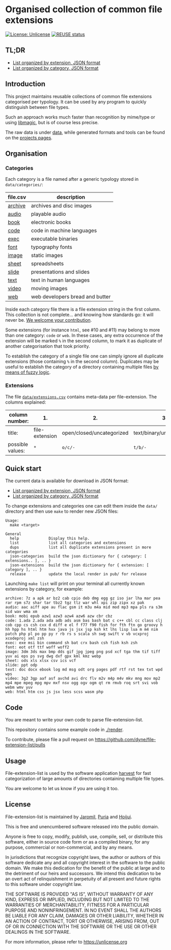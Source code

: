 <!--
SPDX-FileCopyrightText: 2020-2021 Dyne.org foundation <info@dyne.org>
SPDX-License-Identifier: CC0-1.0
-->

# Organised collection of common file extensions

[![License: Unlicense](
    https://img.shields.io/badge/License-Unlicense-blue.svg)](
    https://unlicense.org/)
[![REUSE status](
    https://api.reuse.software/badge/github.com/dyne/file-extension-list)](
    https://api.reuse.software/info/github.com/dyne/file-extension-list)

## TL;DR

- [List organized by extension, JSON format](pub/extensions.json)
- [List organized by category, JSON format](pub/categories.json)

## Introduction

This project maintains reusable collections of common file extensions
categorised per typology. It can be used by any program to quickly
distinguish between file types.

Such an approach works much faster than recognition by mime/type or using
[libmagic](
https://www.commandlinux.com/man-page/man3/libmagic.3.html), but is of
course less precise.

The raw data is under [data](data), while generated formats and tools
can be found on the [projects pages](
https://github.com/dyne/file-extension-list).

## Organisation

### Categories

Each category is a file named after a generic typology stored in `data/categories/`:

| file.csv | description |
| --- | ---------- |
| [archive](data/categories/archive.csv)  | archives and disc images |
| [audio](data/categories/audio.csv)  | playable audio |
| [book](data/categories/book.csv)  | electronic books |
| [code](data/categories/code.csv)  | code in machine languages |
| [exec](data/categories/exec.csv)  | executable binaries |
| [font](data/categories/font.csv)  | typography fonts |
| [image](data/categories/image.csv)  | static images |
| [sheet](data/categories/sheet.csv)  | spreadsheets |
| [slide](data/categories/slide.csv)  | presentations and slides |
| [text](data/categories/text.csv)  | text in human languages |
| [video](data/categories/video.csv)  | moving images |
| [web](data/categories/web.csv)  | web developers bread and butter |

Inside each category file there is a file extension string
in the first column.
This collection is not complete...
and knowing how standards go: it will never be.
[We welcome your contribution](
https://github.com/dyne/file-extension-list/pulls).

Some extensions (for instance `html`, see #10 and #11)
may belong to more than one category:
`code` or `web`.
In these cases, any extra occurrence of the extension
will be marked `%` in the second column,
to mark it as duplicate of another categorisation
that took priority.

To establish the category of a single file
one can simply ignore all duplicate extensions
(those containing `%` in the second column).
Duplicates may be useful to establish the category of a directory
containing multiple files [by means of fuzzy logic](
https://github.com/dyne/file-extension-list/pull/10#issuecomment-529363535).

### Extensions

The file [`data/extensions.csv`](data/extensions.csv)
contains meta-data per file-extension.
The columns explained:

| column number: | 1. | 2. | 3. |
| --- | --- | --- | --- |
| title: | file-extension | open/closed/uncategorized | text/binary/uncategorized |
| possible values: | `*` | `o/c/-` | `t/b/-` |

## Quick start

The current data is available for download in JSON format:

- [List organized by extension, JSON format](pub/extensions.json)
- [List organized by category, JSON format](pub/categories.json)

To change extensions and categories one can edit them inside the
`data/` directory and then use `make` to render new JSON files:

```
Usage:
  make <target>

General
  help             Display this help.
  list             list all categories and extensions
  dups             list all duplicate extensions present in more categories
  json-categories  build the json dictionary for { category: [ extensions.. ], .. }
  json-extensions  build the json dictionary for { extension: [ category ], .. }
  release          update the local render in pub/ for release
```

Launching `make list` will print on your terminal all currently known
extensions by category, for example:

```
archive: 7z a apk ar bz2 cab cpio deb dmg egg gz iso jar lha mar pea rar rpm s7z shar tar tbz2 tgz tlz war whl xpi zip zipx xz pak
audio: aac aiff ape au flac gsm it m3u m4a mid mod mp3 mpa pls ra s3m sid wav wma xm
book: mobi epub azw1 azw3 azw4 azw6 azw cbr cbz
code: 1.ada 2.ada ada adb ads asm bas bash bat c c++ cbl cc class clj cob cpp cs csh cxx d diff e el f f77 f90 fish for fth ftn go groovy h hh hpp hs html htm hxx java js jsx jsp ksh kt lhs lisp lua m m4 nim patch php pl po pp py r rb rs s scala sh swg swift v vb vcxproj xcodeproj xml zsh
exec: exe msi bin command sh bat crx bash csh fish ksh zsh
font: eot otf ttf woff woff2
image: 3dm 3ds max bmp dds gif jpg jpeg png psd xcf tga thm tif tiff yuv ai eps ps svg dwg dxf gpx kml kmz webp
sheet: ods xls xlsx csv ics vcf
slide: ppt odp
text: doc docx ebook log md msg odt org pages pdf rtf rst tex txt wpd wps
video: 3g2 3gp aaf asf avchd avi drc flv m2v m4p m4v mkv mng mov mp2 mp4 mpe mpeg mpg mpv mxf nsv ogg ogv ogm qt rm rmvb roq srt svi vob webm wmv yuv
web: html htm css js jsx less scss wasm php
```

## Code

You are meant to write your own code to parse file-extension-list.

This repository contains some example code in [./render](render).

To contribute, please file a pull request on
<https://github.com/dyne/file-extension-list/pulls>

## Usage

File-extension-list is used by the software application
[harvest](https://github.com/dyne/harvest)
for fast categorization of large amounts of directories
containing multiple file types.

You are welcome to let us know if you are using it too.

## License

File-extension-list is maintained by [Jaromil](/jaromil), [Puria](/puria) and [Hoijui](/hoijui).

This is free and unencumbered software released into the public domain.

Anyone is free to copy, modify, publish, use, compile, sell, or
distribute this software, either in source code form or as a compiled
binary, for any purpose, commercial or non-commercial, and by any
means.

In jurisdictions that recognize copyright laws, the author or authors
of this software dedicate any and all copyright interest in the
software to the public domain. We make this dedication for the benefit
of the public at large and to the detriment of our heirs and
successors. We intend this dedication to be an overt act of
relinquishment in perpetuity of all present and future rights to this
software under copyright law.

THE SOFTWARE IS PROVIDED "AS IS", WITHOUT WARRANTY OF ANY KIND,
EXPRESS OR IMPLIED, INCLUDING BUT NOT LIMITED TO THE WARRANTIES OF
MERCHANTABILITY, FITNESS FOR A PARTICULAR PURPOSE AND NONINFRINGEMENT.
IN NO EVENT SHALL THE AUTHORS BE LIABLE FOR ANY CLAIM, DAMAGES OR
OTHER LIABILITY, WHETHER IN AN ACTION OF CONTRACT, TORT OR OTHERWISE,
ARISING FROM, OUT OF OR IN CONNECTION WITH THE SOFTWARE OR THE USE OR
OTHER DEALINGS IN THE SOFTWARE.

For more information, please refer to <https://unlicense.org>
